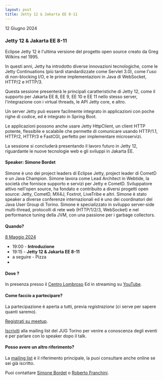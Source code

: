 ```yaml
---
layout: post
title: Jetty 12 & Jakarta EE 8-11
---
```


12 Giugno 2024

### Jetty 12 & Jakarta EE 8-11

Eclipse Jetty 12 è l'ultima versione del progetto open source creato
da Greg Wilkins nel 1995.

In questi anni, Jetty ha introdotto diverse innovazioni tecnologiche,
come le Jetty Continuations (più tardi standardizzate come Servlet
3.0), come l'uso di non-blocking I/O, e le prime implementazioni in
Java di WebSocket, HTTP/2 e HTTP/3.

Questa sessione presenterà le principali caratteristiche di Jetty 12,
come il supporto per Jakarta EE 8, EE 9, EE 10 e EE 11 nello stesso
server, l'integrazione con i virtual threads, le API Jetty core, e
altro.

Un server Jetty può essere facilmente integrato in applicazioni con
poche righe di codice, ed è integrato in Spring Boot.

Le applicazioni possono anche usare Jetty HttpClient, un client HTTP
potente, flessibile e scalabile che permette di comunicare usando
HTTP/1.1, HTTP/2, HTTP/3 e FastCGI, perfetto per implementare
microservizi.

La sessione si concluderà presentando il lavoro futuro in Jetty 12,
riguardante le nuove tecnologie web e gli sviluppi in Jakarta EE.

#### Speaker: Simone Bordet

Simone è uno dei project leaders di Eclipse Jetty, project leader di CometD e un Java Champion. Simone lavora come Lead Architect in Webtide, la società che fornisce supporto e servizi per Jetty e CometD. Sviluppatore attivo nell'open source, ha fondato e contribuito a diversi progetti open source: Jetty, CometD, MX4J, Foxtrot, LiveTribe e altri. Simone è stato speaker a diverse conferenze internazionali ed è uno dei coordinatori del Java User Group di Torino. Simone è specializzato in sviluppo server-side multi-thread, protocolli di rete web (HTTP/1/2/3, WebSocket) e nel performance tuning della JVM, con una passione per i garbage collectors.

#### Quando?

<u>8 Maggio 2024</u>

* 19:00 - **Introduzione**
* 19:15 - **Jetty 12 & Jakarta EE 8-11**
* a seguire - Pizza
* 
#### Dove ?

In presenza presso il [Centro Lombroso](/places/lombroso/)
Ed in streaming su [YouTube](https://www.youtube.com/watch?v=45WfWq5Xf4w).

#### Come faccio a partecipare?

La partecipazione è aperta a tutti, previa *registrazione* (ci serve per sapere quanti saremo).

[Registrati su meetup](https://www.meetup.com/jugtorino/events/301387947/).

[Iscriviti](/subscribe/) alla mailing list del JUG Torino per venire a conoscenza degli eventi e per parlare con lo speaker dopo il talk.

#### Posso avere un altro riferimento?

La [mailing list](https://groups.yahoo.com/groups/it-torino-java-jug) è il riferimento principale, la puoi consultare anche online se sei già iscritto.

Puoi contattare [Simone Bordet](/people/simonebordet/) o [Roberto Franchini](/people/robertofranchini/).
